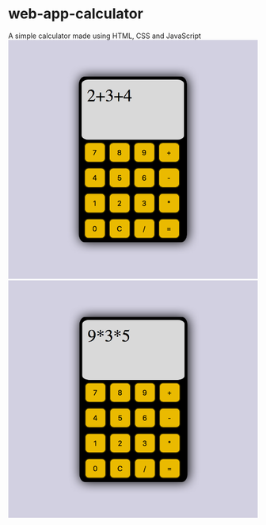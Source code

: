# web-app-calculator
A simple calculator made using HTML, CSS and JavaScript
![1](https://github.com/ashishtrivedi16/web-app-calculator/blob/master/1.png)
![2](https://github.com/ashishtrivedi16/web-app-calculator/blob/master/2.png)
